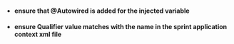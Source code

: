 * #### ensure that @Autowired is added for the injected variable

* #### ensure Qualifier value matches with the name in the sprint application context xml file

